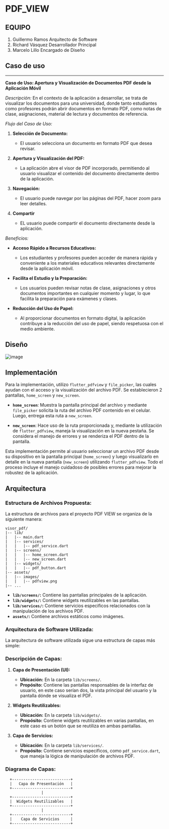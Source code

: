 # PDF_VIEW
## EQUIPO
1. Guillermo Ramos Arquitecto de Software
2. Richard Vásquez Desarrollador Principal
3. Marcelo Lillo Encargado de Diseño

## Caso de uso
---------------
**Caso de Uso: Apertura y Visualización de Documentos PDF desde la Aplicación Móvil**

*Descripción:* En el contexto de la aplicación a desarrollar, se trata de visualizar los documentos para una universidad, donde tanto estudiantes como profesores podrán abrir documentos en formato PDF, como notas de clase, asignaciones, material de lectura y documentos de referencia.

*Flujo del Caso de Uso:*

1. **Selección de Documento:**
   - El usuario selecciona un documento en formato PDF que desea revisar.

2. **Apertura y Visualización del PDF:**
   - La aplicación abre el visor de PDF incorporado, permitiendo al usuario visualizar el contenido del documento directamente dentro de la aplicación.

3. **Navegación:**
   - El usuario puede navegar por las páginas del PDF, hacer zoom para leer detalles.

4. **Compartir**
   - EL usuario puede compartir el documento directamente desde la aplicación.

*Beneficios:*

- **Acceso Rápido a Recursos Educativos:** 
  - Los estudiantes y profesores pueden acceder de manera rápida y conveniente a los materiales educativos relevantes directamente desde la aplicación móvil.

- **Facilita el Estudio y la Preparación:** 
  - Los usuarios pueden revisar notas de clase, asignaciones y otros documentos importantes en cualquier momento y lugar, lo que facilita la preparación para exámenes y clases.

- **Reducción del Uso de Papel:** 
  - Al proporcionar documentos en formato digital, la aplicación contribuye a la reducción del uso de papel, siendo respetuosa con el medio ambiente.

## Diseño

![image](https://github.com/Guilleerv/Apps/assets/115674130/1246c02a-b627-4679-8656-8e4458999320)

## Implementación

Para la implementación, utilizo `flutter_pdfview` y `file_picker`, las cuales ayudan con el acceso y la visualización del archivo PDF. Se establecieron 2 pantallas, `home_screen` y `new_screen`.

- **`home_screen`**: Muestra la pantalla principal del archivo y mediante `file_picker` solicita la ruta del archivo PDF contenido en el celular. Luego, entrega esta ruta a `new_screen`.

- **`new_screen`**: Hace uso de la ruta proporcionada y, mediante la utilización de `flutter_pdfview`, maneja la visualización en la nueva pestaña. Se considera el manejo de errores y se renderiza el PDF dentro de la pantalla.

Esta implementación permite al usuario seleccionar un archivo PDF desde su dispositivo en la pantalla principal (`home_screen`) y luego visualizarlo en detalle en la nueva pantalla (`new_screen`) utilizando `flutter_pdfview`. Todo el proceso incluye el manejo cuidadoso de posibles errores para mejorar la robustez de la aplicación.


## Arquitectura
### Estructura de Archivos Propuesta:

La estructura de archivos para el proyecto PDF VIEW se organiza de la siguiente manera:

```plaintext
visor_pdf/
|-- lib/
|   |-- main.dart
|   |-- services/
|   |   |-- pdf_service.dart
|   |-- screens/
|   |   |-- home_screen.dart
|   |   |-- new_screen.dart
|   |-- widgets/
|   |   |-- pdf_button.dart   
|-- assets/
|   |-- images/
|   |   |-- pdfview.png
|-- ...
```

- **`lib/screens/`:** Contiene las pantallas principales de la aplicación.
- **`lib/widgets/`:** Contiene widgets reutilizables en las pantallas.
- **`lib/services/`:** Contiene servicios especificos relacionados con la manipulación de los archivos PDF.
- **`assets/`:** Contiene archivos estáticos como imágenes.

### Arquitectura de Software Utilizada:

La arquitectura de software utilizada sigue una estructura de capas más simple:

### Descripción de Capas:

1. **Capa de Presentación (UI):**
   - **Ubicación:** En la carpeta `lib/screens/`.
   - **Propósito:** Contiene las pantallas responsables de la interfaz de usuario, en este caso serían dos, la vista principal del usuario y la pantalla dónde se visualiza el PDF.

2. **Widgets Reutilizables:**
   - **Ubicación:** En la carpeta `lib/widgets/`.
   - **Propósito:** Contiene widgets reutilizables en varias pantallas, en este caso es un botón que se reutiliza en ambas pantallas.

3. **Capa de Servicios:**
   - **Ubicación:** En la carpeta `lib/services/`.
   - **Propósito:** Contiene servicios específicos, como `pdf_service.dart`, que maneja la lógica de manipulación de archivos PDF.

### Diagrama de Capas:

```plaintext
  +--------------------------+
  |   Capa de Presentación   |
  +--------------------------+
                |
  +--------------------------+
  |  Widgets Reutilizables   |
  +--------------------------+
                |
  +--------------------------+
  |    Capa de Servicios     |
  +--------------------------+
```


